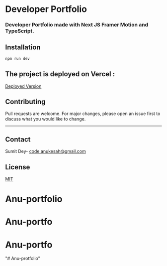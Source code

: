 # Developer Portfolio

### Developer Portfolio made with Next JS Framer Motion and TypeScript.

<!-- ![Portfolio]("../public/images/Screenshot (10).png") -->

## Installation

```bash
npm run dev
```

## The project is deployed on Vercel : 
[Deployed Version](https://Anusah374.vercel.app/)



## Contributing
Pull requests are welcome. For major changes, please open an issue first to discuss what you would like to change.

--- 
## Contact

Sumit Dey- [code.anukesah@gmail.com](mailto:code.anukesah@gmail.com)




## License
[MIT](https://choosealicense.com/licenses/mit/)
# Anu-portfolio
# Anu-portfo
# Anu-portfo
"# Anu-protfolio" 
